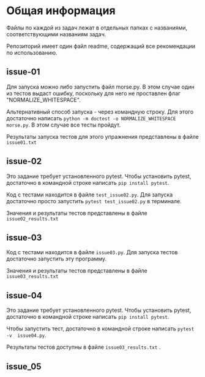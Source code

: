 # Общая информация

Файлы по каждой из задач лежат в отдельных папках с
названиями, соответствующими названиям задач. 

Репозиторий имеет один файл readme, содержащий все 
рекомендации по использованию.

## issue-01

Для запуска можно либо запустить файл morse.py. 
В этом случае один из тестов выдаст ошибку, 
поскольку для него не проставлен флаг 
"NORMALIZE_WHITESPACE".

Альтернативный способ запуска - через командную строку.
Для этого достаточно написать 
`python -m doctest -o NORMALIZE_WHITESPACE morse.py`. 
В этом случае все тесты пройдут.

Результаты запуска тестов для этого упражнения 
представлены в файле `issue01.txt` 

## issue-02

Это задание требует установленного pytest. Чтобы 
установить pytest, достаточно в командной строке 
написать `pip install pytest`.

Код с тестами находится в файле `test_issue02.py`. Для 
запуска достаточно просто запустить 
`pytest test_issue02.py` в терминале.

Значения и результаты тестов представлены в файле 
`issue02_results.txt`

## issue-03

Код с тестами находится в файле `issue03.py`. Для 
запуска тестов достаточно запустить эту программу.

Значения и результаты тестов представлены в файле 
`issue03_results.txt`

## issue-04

Это задание требует установленного pytest. Чтобы 
установить pytest, достаточно в командной строке 
написать `pip install pytest`.

Чтобы запустить тест, достаточно в командной строке
написать `pytest -v  issue04.py`. 

Результаты тестов доступны в файле `issue03_results.txt`
.

## issue_05


 